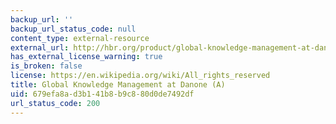 ```yaml
---
backup_url: ''
backup_url_status_code: null
content_type: external-resource
external_url: http://hbr.org/product/global-knowledge-management-at-danone-a/an/608107-PDF-ENG
has_external_license_warning: true
is_broken: false
license: https://en.wikipedia.org/wiki/All_rights_reserved
title: Global Knowledge Management at Danone (A)
uid: 679efa8a-d3b1-41b8-b9c8-80d0de7492df
url_status_code: 200
---
```

